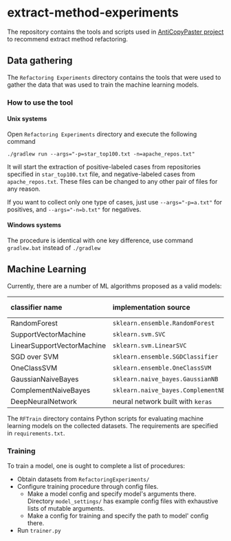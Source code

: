# extract-method-experiments

The repository contains the tools and scripts used in [AntiCopyPaster project](https://github.com/JetBrains-Research/anti-copy-paster) to recommend extract method refactoring.

## Data gathering

The `Refactoring Experiments` directory contains the tools that were used to gather the data that was used to train the machine learning models.

### How to use the tool
#### Unix systems

Open `Refactoring Experiments` directory and execute the following command

```
./gradlew run --args="-p=star_top100.txt -n=apache_repos.txt" 
```
It will start the extraction of positive-labeled cases from repositories specified in `star_top100.txt` file, and negative-labeled cases from `apache_repos.txt`. These files can be changed to any other pair of files for any reason.

If you want to collect only one type of cases, just use `--args="-p=a.txt"` for positives, and `--args="-n=b.txt"` for negatives. 

#### Windows systems

The procedure is identical with one key difference, use command `gradlew.bat` instead of `./gradlew`


## Machine Learning

Currently, there are a number of ML algorithms proposed as a valid models:

| classifier name    | implementation source | shortcut name  |
|:-------------|:-------------| :-----:|
| RandomForest  | `sklearn.ensemble.RandomForest` | RF |
| SupportVectorMachine      | `sklearn.svm.SVC`      | SVC |
| LinearSupportVectorMachine | `sklearn.svm.LinearSVC`   | LSVC |
| SGD over SVM  | `sklearn.ensemble.SGDClassifier` | SGD |
| OneClassSVM  | `sklearn.ensemble.OneClassSVM` | OCC |
| GaussianNaiveBayes  | `sklearn.naive_bayes.GaussianNB`   | GNB |
| ComplementNaiveBayes | `sklearn.naive_bayes.ComplementNB`   |CNB  |
| DeepNeuralNetwork  | neural network built with `keras` | DNN |

The `RFTrain` directory contains Python scripts for evaluating machine learning models on the collected datasets. 
The requirements are specified in `requirements.txt`.

### Training

To train a model, one is ought to complete a list of procedures:
- Obtain datasets from `RefactoringExperiments/`
- Configure training procedure through config files.
    - Make a model config and specify model's arguments there. 
    Directory `model_settings/` has example config files with exhaustive lists of mutable arguments.
    - Make a config for training and specify the path to model' config there.
- Run `trainer.py`